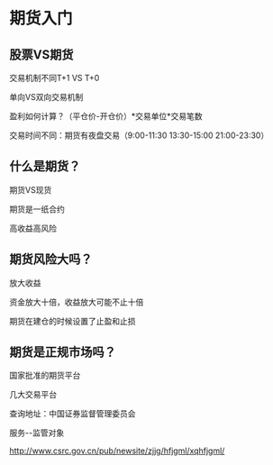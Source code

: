 # 期货入门

## 股票VS期货

交易机制不同T+1 VS T+0

单向VS双向交易机制

盈利如何计算？（平仓价-开仓价）\*交易单位\*交易笔数

交易时间不同：期货有夜盘交易（9:00-11:30 13:30-15:00 21:00-23:30）

## 什么是期货？

期货VS现货

期货是一纸合约

高收益高风险

## 期货风险大吗？

放大收益

资金放大十倍，收益放大可能不止十倍

期货在建仓的时候设置了止盈和止损

## 期货是正规市场吗？

国家批准的期货平台

几大交易平台

查询地址：中国证券监督管理委员会

服务--监管对象

http://www.csrc.gov.cn/pub/newsite/zjjg/hfjgml/xqhfjgml/

